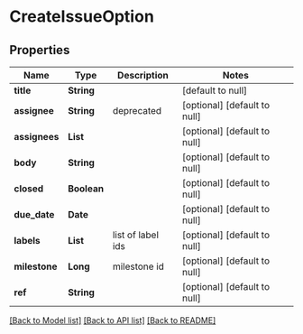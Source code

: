 # CreateIssueOption
## Properties

| Name | Type | Description | Notes |
|------------ | ------------- | ------------- | -------------|
| **title** | **String** |  | [default to null] |
| **assignee** | **String** | deprecated | [optional] [default to null] |
| **assignees** | **List** |  | [optional] [default to null] |
| **body** | **String** |  | [optional] [default to null] |
| **closed** | **Boolean** |  | [optional] [default to null] |
| **due\_date** | **Date** |  | [optional] [default to null] |
| **labels** | **List** | list of label ids | [optional] [default to null] |
| **milestone** | **Long** | milestone id | [optional] [default to null] |
| **ref** | **String** |  | [optional] [default to null] |

[[Back to Model list]](../README.md#documentation-for-models) [[Back to API list]](../README.md#documentation-for-api-endpoints) [[Back to README]](../README.md)

